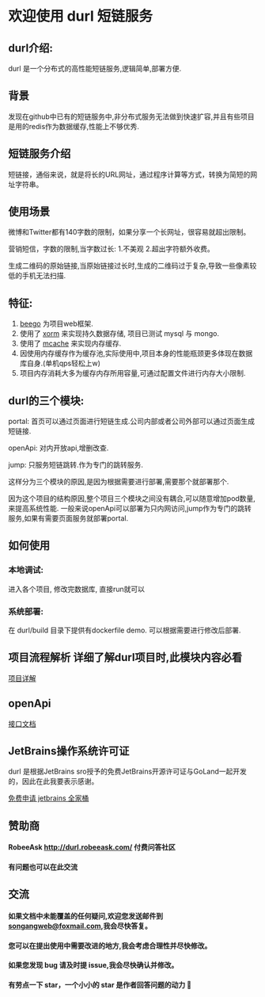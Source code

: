 # 欢迎使用 durl 短链服务



## durl介绍:
durl 是一个分布式的高性能短链服务,逻辑简单,部署方便.

## 背景
发现在github中已有的短链服务中,非分布式服务无法做到快速扩容,并且有些项目是用的redis作为数据缓存,性能上不够优秀.

## 短链服务介绍
短链接，通俗来说，就是将长的URL网址，通过程序计算等方式，转换为简短的网址字符串。

## 使用场景
微博和Twitter都有140字数的限制，如果分享一个长网址，很容易就超出限制。

营销短信，字数的限制,当字数过长: 1.不美观 2.超出字符额外收费。

生成二维码的原始链接,当原始链接过长时,生成的二维码过于复杂,导致一些像素较低的手机无法扫描.

## 特征:
1. [beego](https://github.com/beego/beego) 为项目web框架.
2. 使用了 [xorm](https://github.com/xormplus/xorm) 来实现持久数据存储, 项目已测试 mysql 与 mongo.
3. 使用了 [mcache](https://github.com/songangweb/mcache) 来实现内存缓存.
4. 因使用内存缓存作为缓存池,实际使用中,项目本身的性能瓶颈更多体现在数据库自身.(单机qps轻松上w)
5. 项目内存消耗大多为缓存内存所用容量,可通过配置文件进行内存大小限制.

## durl的三个模块:

portal: 首页可以通过页面进行短链生成.公司内部或者公司外部可以通过页面生成短链接.

openApi: 对内开放api,增删改查.

jump: 只服务短链跳转.作为专门的跳转服务.

这样分为三个模块的原因,是因为根据需要进行部署,需要那个就部署那个.

因为这个项目的结构原因,整个项目三个模块之间没有耦合,可以随意增加pod数量,来提高系统性能.
一般来说openApi可以部署为只内网访问,jump作为专门的跳转服务,如果有需要页面服务就部署portal.


## 如何使用

### 本地调试:
进入各个项目, 修改完数据库, 直接run就可以

### 系统部署:
在 durl/build 目录下提供有dockerfile demo. 可以根据需要进行修改后部署.


## 项目流程解析   详细了解durl项目时,此模块内容必看

[项目详解](https://github.com/songangweb/durl/wiki/Explain)

[comment]: <> ([项目目录结构]&#40;https://github.com/songangweb/durl/wiki/Directory&#41;)

[comment]: <> ([配置文件详解]&#40;https://github.com/songangweb/durl/wiki/Explain&#41;)

## openApi

[接口文档](https://github.com/songangweb/durl/wiki/OpenApi)


## JetBrains操作系统许可证

durl 是根据JetBrains sro授予的免费JetBrains开源许可证与GoLand一起开发的，因此在此我要表示感谢。

[免费申请 jetbrains 全家桶](https://zhuanlan.zhihu.com/p/264139984?utm_source=wechat_session)

## 赞助商
#### RobeeAsk http://durl.robeeask.com/  付费问答社区
#### 有问题也可以在此交流

## 交流
#### 如果文档中未能覆盖的任何疑问,欢迎您发送邮件到<songangweb@foxmail.com>,我会尽快答复。
#### 您可以在提出使用中需要改进的地方,我会考虑合理性并尽快修改。
#### 如果您发现 bug 请及时提 issue,我会尽快确认并修改。
#### 有劳点一下 star，一个小小的 star 是作者回答问题的动力 🤝
